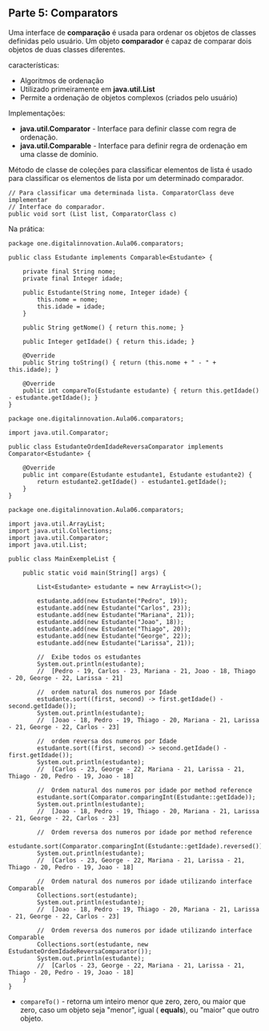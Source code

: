 ## Parte 5: Comparators

Uma interface de **comparação** é usada para ordenar os objetos de classes definidas pelo usuário. Um objeto **comparador** é capaz de comparar dois objetos de duas classes diferentes.

características:

- Algoritmos de ordenação
- Utilizado primeiramente em **java.util.List**
- Permite a ordenação de objetos complexos (criados pelo usuário)

Implementações:

- **java.util.Comparator** - Interface para definir classe com regra de ordenação.
- **java.util.Comparable** - Interface para definir regra de ordenação em uma classe de domínio.

Método de classe de coleções para classificar elementos de lista é usado para classificar os elementos de lista por um determinado comparador. 

```
// Para classificar uma determinada lista. ComparatorClass deve implementar
// Interface do comparador.
public void sort (List list, ComparatorClass c)
```



Na prática:

```
package one.digitalinnovation.Aula06.comparators;

public class Estudante implements Comparable<Estudante> {

    private final String nome;
    private final Integer idade;

    public Estudante(String nome, Integer idade) {
        this.nome = nome;
        this.idade = idade;
    }

    public String getNome() { return this.nome; }
    
    public Integer getIdade() { return this.idade; }

    @Override
    public String toString() { return (this.nome + " - " + this.idade); }

    @Override
    public int compareTo(Estudante estudante) { return this.getIdade() - estudante.getIdade(); }
}
```

```
package one.digitalinnovation.Aula06.comparators;

import java.util.Comparator;

public class EstudanteOrdemIdadeReversaComparator implements Comparator<Estudante> {

    @Override
    public int compare(Estudante estudante1, Estudante estudante2) {
        return estudante2.getIdade() - estudante1.getIdade();
    }
}
```

```
package one.digitalinnovation.Aula06.comparators;

import java.util.ArrayList;
import java.util.Collections;
import java.util.Comparator;
import java.util.List;

public class MainExempleList {

    public static void main(String[] args) {

        List<Estudante> estudante = new ArrayList<>();

        estudante.add(new Estudante("Pedro", 19));
        estudante.add(new Estudante("Carlos", 23));
        estudante.add(new Estudante("Mariana", 21));
        estudante.add(new Estudante("Joao", 18));
        estudante.add(new Estudante("Thiago", 20));
        estudante.add(new Estudante("George", 22));
        estudante.add(new Estudante("Larissa", 21));

        //  Exibe todos os estudantes
        System.out.println(estudante);
        //  [Pedro - 19, Carlos - 23, Mariana - 21, Joao - 18, Thiago - 20, George - 22, Larissa - 21]

        //  ordem natural dos numeros por Idade
        estudante.sort((first, second) -> first.getIdade() - second.getIdade());
        System.out.println(estudante);
        //  [Joao - 18, Pedro - 19, Thiago - 20, Mariana - 21, Larissa - 21, George - 22, Carlos - 23]

        //  ordem reversa dos numeros por Idade
        estudante.sort((first, second) -> second.getIdade() - first.getIdade());
        System.out.println(estudante);
        //  [Carlos - 23, George - 22, Mariana - 21, Larissa - 21, Thiago - 20, Pedro - 19, Joao - 18]

        //  Ordem natural dos numeros por idade por method reference
        estudante.sort(Comparator.comparingInt(Estudante::getIdade));
        System.out.println(estudante);
        //  [Joao - 18, Pedro - 19, Thiago - 20, Mariana - 21, Larissa - 21, George - 22, Carlos - 23]

        //  Ordem reversa dos numeros por idade por method reference
        estudante.sort(Comparator.comparingInt(Estudante::getIdade).reversed());
        System.out.println(estudante);
        //  [Carlos - 23, George - 22, Mariana - 21, Larissa - 21, Thiago - 20, Pedro - 19, Joao - 18]

        //  Ordem natural dos numeros por idade utilizando interface Comparable
        Collections.sort(estudante);
        System.out.println(estudante);
        //  [Joao - 18, Pedro - 19, Thiago - 20, Mariana - 21, Larissa - 21, George - 22, Carlos - 23]

        //  Ordem reversa dos numeros por idade utilizando interface Comparable
        Collections.sort(estudante, new EstudanteOrdemIdadeReversaComparator());
        System.out.println(estudante);
        //  [Carlos - 23, George - 22, Mariana - 21, Larissa - 21, Thiago - 20, Pedro - 19, Joao - 18]
    }
}
```

- `compareTo()` -  retorna um inteiro menor que zero, zero, ou maior que zero, caso um objeto seja "menor", igual ( **equals**), ou "maior" que outro objeto.





